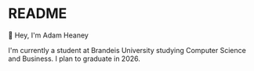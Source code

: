 # README
👋 Hey, I'm Adam Heaney 

I'm currently a student at Brandeis University studying Computer Science and Business. I plan to graduate in 2026.
